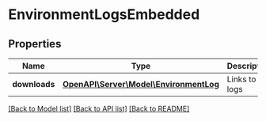 # EnvironmentLogsEmbedded

## Properties
Name | Type | Description | Notes
------------ | ------------- | ------------- | -------------
**downloads** | [**OpenAPI\Server\Model\EnvironmentLog**](EnvironmentLog.md) | Links to logs | [optional] 

[[Back to Model list]](../README.md#documentation-for-models) [[Back to API list]](../README.md#documentation-for-api-endpoints) [[Back to README]](../README.md)


